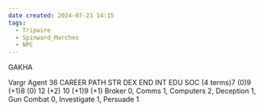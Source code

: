 ```yaml
---
date created: 2024-07-23 14:15
tags:
  - Tripwire
  - Spinward_Marches
  - NPC
---
```


GAKHA


Vargr Agent 36
CAREER PATH STR DEX END INT EDU SOC (4 terms)7 (0)9 (+1)8 (0) 12 (+2) 10 (+1)9 (+1) Broker 0, Comms 1, Computers 2, Deception 1, Gun Combat 0, Investigate 1, Persuade 1
